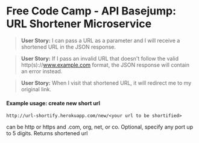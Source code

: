# Free Code Camp - API Basejump: URL Shortener Microservice

> **User Story:** I can pass a URL as a parameter and I will receive a shortened URL in the JSON response.</p>

> **User Story:** If I pass an invalid URL that doesn't follow the valid http(s)://www.example.com format, the JSON response will contain an error instead.</p>

> **User Story:** When I visit that shortened URL, it will redirect me to my original link.</p>

#### Example usage: create new short url
`http://url-shortify.herokuapp.com/new/<your url to be shortified>`

**<your url to be shortified>** can be http or https and .com, org, net, or co. Optional, specify any port up to 5 digits. Returns shortened url